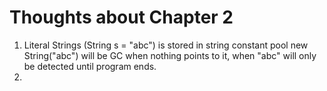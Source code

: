 # Thoughts about Chapter 2

1. Literal Strings (String s = "abc") is stored in string constant pool 
new String("abc") will be GC when nothing points to it, when "abc" will 
only be detected until program ends.
2. 